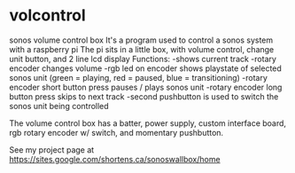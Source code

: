# volcontrol
sonos volume control box
It's a program used to control a sonos system with a raspberry pi
The pi sits in a little box, with volume control, change unit button, and 2 line lcd display
Functions:
  -shows current track
  -rotary encoder changes volume
  -rgb led on encoder shows playstate of selected sonos unit (green = playing, red = paused, blue =  transitioning)
  -rotary encoder  short button press pauses / plays sonos unit
  -rotary encoder long button press skips to next track
  -second pushbutton is used to switch the sonos unit being controlled
  
The volume control box has a batter, power supply, custom interface board, rgb rotary encoder w/ switch, and momentary pushbutton.

See my project page at https://sites.google.com/shortens.ca/sonoswallbox/home
